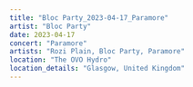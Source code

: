 ```yaml
---
title: "Bloc Party_2023-04-17_Paramore"
artist: "Bloc Party"
date: 2023-04-17
concert: "Paramore"
artists: "Rozi Plain, Bloc Party, Paramore"
location: "The OVO Hydro"
location_details: "Glasgow, United Kingdom"
---
```

